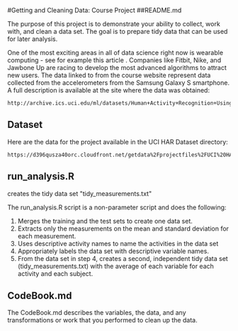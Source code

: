 #Getting and Cleaning Data: Course Project
##README.md

The purpose of this project is to demonstrate your ability to collect, work with, and clean a data set. The goal is to prepare tidy data that can be used for later analysis. 

One of the most exciting areas in all of data science right now is wearable computing - see for example this article . Companies like Fitbit, Nike, and Jawbone Up are racing to develop the most advanced algorithms to attract new users. The data linked to from the course website represent data collected from the accelerometers from the Samsung Galaxy S smartphone. A full description is available at the site where the data was obtained:

    http://archive.ics.uci.edu/ml/datasets/Human+Activity+Recognition+Using+Smartphones

## Dataset
Here are the data for the project available in the UCI HAR Dataset directory:

    https://d396qusza40orc.cloudfront.net/getdata%2Fprojectfiles%2FUCI%20HAR%20Dataset.zip

## run_analysis.R 
   creates the tidy data set "tidy_measurements.txt"

The run_analysis.R script is a non-parameter script and does the following: 
  1.  Merges the training and the test sets to create one data set.
  2.  Extracts only the measurements on the mean and standard deviation for each measurement. 
  3.  Uses descriptive activity names to name the activities in the data set
  4.  Appropriately labels the data set with descriptive variable names. 
  5.  From the data set in step 4, creates a second, independent tidy data set (tidy_measurements.txt) with the             average of each variable for each activity and each subject.

## CodeBook.md  
The CodeBook.md describes the variables, the data, and any transformations or work that you performed to clean up the data.
